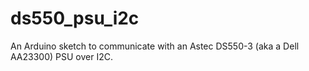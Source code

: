 # ds550_psu_i2c
An Arduino sketch to communicate with an Astec DS550-3 (aka a Dell AA23300) PSU over I2C.
